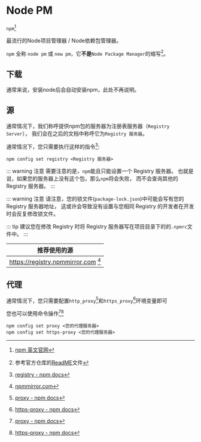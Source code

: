 # Node PM

`npm`[^official]

最流行的Node项目管理器 / Node依赖包管理器。

`npm` 全称 `node pm` 或 `new pm`，它**不是**`Node Package Manager`的缩写[^readme]。

[^official]:[npm 英文官网](https://www.npmjs.com/)
[^readme]: 参考官方仓库的[ReadME](https://github.com/npm/cli#is-npm-an-acronym-for-node-package-manager)文件

## 下载

通常来说，安装node后会自动安装npm，此处不再说明。

## 源

通常情况下，我们称呼提供npm包的服务器为注册表服务器（`Registry Server`），
我们会在之后的文档中称呼它为`Registry 服务器`。

通常情况下，您只需要执行这样的指令[^docs]:
```shell
npm config set registry <Registry 服务器>
```

::: warning 注意
需要注意的是，`npm`能且只能设置一个 Registry 服务器。
也就是说，如果您的服务器上没有这个包，那么`npm`将会失败，
而不会查询其他的 Registry 服务器。
:::

::: warning 注意
请注意，您的锁文件(`package-lock.json`)中可能会写有您的 Registry 服务器地址，
这或许会导致没有设置与您相同 Registry 的开发者在开发时会反复修改锁文件。

::: tip
建议您在修改 Registry 时将 Registry 服务器写在项目目录下的的`.npmrc`文件中。
:::


|推荐使用的源|
|-|
|https://registry.npmmirror.com [^npmmirror]|

[^docs]: [registry - npm docs](https://docs.npmjs.com/cli/v9/using-npm/config#registry)
[^npmmirror]: [npmmirror.com](https://npmmirror.com)

## 代理

通常情况下，您只需要配置`http_proxy`[^proxy]和`https_proxy`[^https-proxy]环境变量即可

您也可以使用命令操作[^proxy][^https-proxy]
```shell
npm config set proxy <您的代理服务器>
npm config set https-proxy <您的代理服务器>
```

[^proxy]: [proxy - npm docs](https://docs.npmjs.com/cli/v9/using-npm/config#proxy)
[^https-proxy]: [https-proxy - npm docs](https://docs.npmjs.com/cli/v9/using-npm/config#https-proxy)
